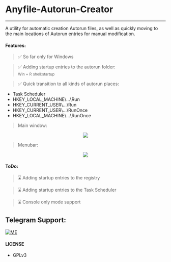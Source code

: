 # Anyfile-Autorun-Creator
---

A utility for automatic creation Autorun files, as well as quickly moving to the main locations of Autorun entries for manual modification.


#### Features:
> ✅ So far only for Windows

> ✅ Adding startup entries to the autorun folder:  
<sub>Win + R</sub> <sub>shell:startup</sub>

> ✅ Quick transition to all kinds of autorun places:
 - Task Scheduler
 - HKEY_LOCAL_MACHINE\\...\\Run
 - HKEY_CURRENT_USER\\...\\Run
 - HKEY_CURRENT_USER\\...\\RunOnce
 - HKEY_LOCAL_MACHINE\\...\\RunOnce

>Main window:
<p align="center">
<img src="https://telegra.ph/file/ed90783f64f34401f8382.png">
</p>

>Menubar:
<p align="center">
<img src="https://telegra.ph/file/b17634b9e311fe85bd35b.png">
</p>

#### ToDo:
> ⌛ Adding startup entries to the registry

> ⌛ Adding startup entries to the Task Scheduler

> ⌛ Console only mode support 


## Telegram Support:

[![ME](https://img.shields.io/badge/TG-ME-30302f?style=flat&logo=telegram)](https://t.me/s_myhlin)

#### LICENSE
- GPLv3